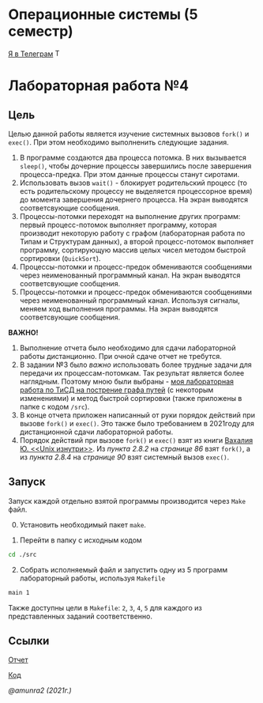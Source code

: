 # Операционные системы (5 семестр)

 [Я в Телеграм](https://t.me/amunra2) <img src="https://img.icons8.com/external-tal-revivo-shadow-tal-revivo/344/external-telegram-is-a-cloud-based-instant-messaging-and-voice-over-ip-service-logo-shadow-tal-revivo.png" alt="Telegram" width=15>

# Лабораторная работа №4

## Цель

Целью данной работы является изучение системных вызовов `fork()` и `exec()`. При этом необходимо выполненить следующие задания.

1. В программе создаются два процесса потомка. В них вызывается `sleep()`, чтобы дочерние процессы завершились после завершения процесса-предка. При этом данные процессы станут сиротами.
2. Использовать вызов `wait()` - блокирует родительский процесс (то есть родительскому процессу не выделяется процессорное время) до момента завершения дочернего процесса. На экран выводятся соответсвующие сообщения.
3. Процессы-потомки переходят на выполнение других программ: первый процесс-потомок выполняет программу, которая производит некоторую работу с графом (лабораторная работа по Типам и Структурам данных), а второй процесс-потомок выполняет программу, сортирующую массив целых чисел методом быстрой сортировки (`QuickSort`).
4. Процессы-потомки и процесс-предок обмениваются сообщениями через неименованный программный канал. 
На экран выводятся соответсвующие сообщения.
5. Процессы-потомки и процесс-предок обмениваются сообщениями через неименованный программный канал. Используя сигналы, меняем ход выполнения программы. На экран выводятся соответсвующие сообщения.

__ВАЖНО!__

1. Выполнение отчета было необходимо для сдачи лабораторной работы дистанционно. При очной сдаче отчет не требутся.
2. В задании №3 было _важно_ использовать более трудные задачи для передачи их процессам-потомкам. Так результат является более наглядным. Поэтому мною были выбраны - [моя лабораторная работа по ТиСД на пострение графа путей](https://github.com/amunra2/tads-bmstu-iu7/tree/main/lab_07) (с некоторым изменениями) и метод быстрой сортировки (также приложены в папке с кодом `/src`).
3. В конце отчета приложен написанный от руки порядок действий при вызове `fork()` и `exec()`. Это также было требованием в 2021году для дистанционной сдачи лабораторной работы. 
4. Порядок действий при вызове `fork()` и `exec()` взят из книги [Вахалия Ю. <<Unix изнутри>>](./materials/Vakhalia_Yu_Unix_iznutri_2003.pdf). Из _пункта 2.8.2_ на _странице 86_ взят `fork()`, а из _пункта 2.8.4_ на _странице 90_ взят системный вызов `exec()`. 

## Запуск

Запуск каждой отдельно взятой программы производится через `Make` файл.

0. Установить необходимый пакет `make`.

1. Перейти в папку с исходным кодом
   
```bash
cd ./src
```

2. Собрать исполняемый файл и запустить одну из 5 программ лабораторный работы, используя `Makefile`
   
```bash
main 1
```

Также доступны цели в `Makefile`: `2`, `3`, `4`, `5` для каждого из представленных заданий соответственно.

## Ссылки

[Отчет](./docs/cvetkov53b_report.pdf)

[Код](./src)

_@amunra2 (2021г.)_
